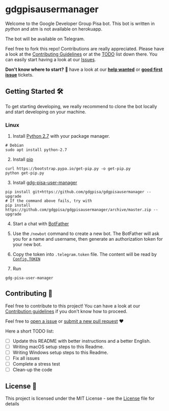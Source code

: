 # gdgpisausermanager
Welcome to the Google Developer Group Pisa bot. This bot is written in *python* and atm is not available on herokuapp.

The bot will be available on Telegram.

Feel free to fork this repo! Contributions are really appreciated. Please have a look at the [Contributing Guidelines](.github/CONTRIBUTING.md) or at the [TODO](#contributing-) list down there. You can easily start having a look at our [Issues](https://github.com/gdgpisa/gdgpisausermanager/issues).

**Don't know where to start?** 🤔 have a look at our [**help wanted**](https://github.com/gdgpisa/gdgpisausermanager/issues?q=is%3Aissue+is%3Aopen+label%3A%22help+wanted%22) or [**good first issue**](https://github.com/gdgpisa/gdgpisausermanager/issues?q=is%3Aissue+is%3Aopen+label%3A%22good+first+issue%22) tickets.

## Getting Started 🛠

To get starting developing, we really recommend to clone the bot locally and start developing on your machine. 

### Linux
1. Install [Python 2.7](https://www.python.org/) with your package manager.
```
# Debian
sudo apt install python-2.7
```

2. Install [pip](https://pip.pypa.io/en/stable/installing/)
```
curl https://bootstrap.pypa.io/get-pip.py -o get-pip.py
python get-pip.py
```

3. Install [gdg-pisa-user-manager](https://github.com/gdgpisa/gdgpisausermanager)
```
pip install git+https://github.com/gdgpisa/gdgpisausermanager --upgrade
# If the command above fails, try with
pip install https://github.com/gdgpisa/gdgpisausermanager/archive/master.zip --upgrade
```

4. Start a chat with [BotFather](https://t.me/BotFather)

5. Use the ```/newbot``` command to create a new bot. The BotFather will ask you for a name and username, then generate an authorization token for your new bot.

6. Copy the token into `.telegram.token` file. The content will be read by [`Config.TOKEN`](https://github.com/gdgpisa/gdgpisausermanager/blob/master/config.py#L7)

7. Run
```
gdg-pisa-user-manager
```

## Contributing 🤝

Feel free to contribute to this project! You can have a look at our [Contribution guidelines](.github/CONTRIBUTING.md) if you don't know how to proceed.

Feel free to [open a issue](https://github.com/gdgpisa/gdgpisausermanager/issues/new) or [submit a new pull request](https://github.com/gdgpisa/gdgpisausermanager/pulls) ❤️

Here a short TODO list:

- [ ] Update this README with better instructions and a better English.
- [ ] Writing macOS setup steps to this Readme.
- [ ] Writing Windows setup steps to this Readme.
- [ ] Fix all issues
- [ ] Complete a stress test
- [ ] Clean-up the code

## License 📄

This project is licensed under the MIT License - see the [License](https://github.com/gdgpisa/gdgpisausermanager/blob/master/LICENSE) file for details
